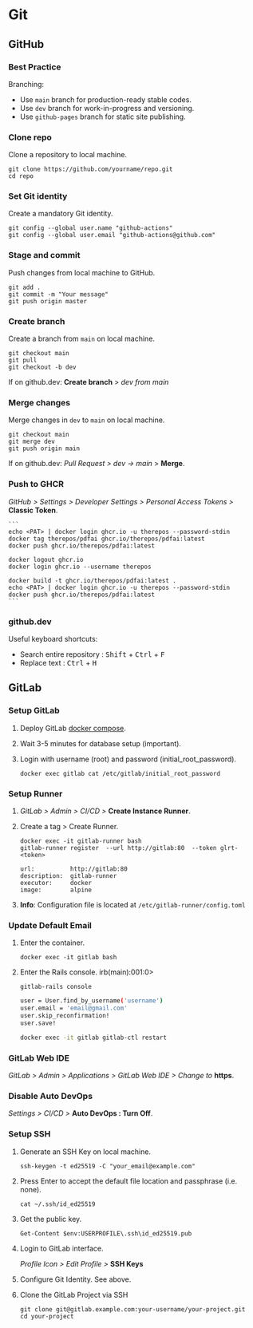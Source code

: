 # Git

## GitHub

### Best Practice

Branching:
- Use `main` branch for production-ready stable codes.
- Use `dev` branch for work-in-progress and versioning.
- Use `github-pages` branch for static site publishing.

### Clone repo

Clone a repository to local machine.

```
git clone https://github.com/yourname/repo.git
cd repo
```

### Set Git identity

Create a mandatory Git identity.

```
git config --global user.name "github-actions"
git config --global user.email "github-actions@github.com"
```

### Stage and commit

Push changes from local machine to GitHub.

```
git add .
git commit -m "Your message"
git push origin master
```

### Create branch

Create a branch from `main` on local machine.

```
git checkout main
git pull
git checkout -b dev
```

If on github.dev: **Create branch** > _dev from main_

### Merge changes

Merge changes in `dev` to `main` on local machine.

```
git checkout main
git merge dev
git push origin main
```

If on github.dev: _Pull Request > dev → main_ > **Merge**.


### Push to GHCR

_GitHub > Settings > Developer Settings > Personal Access Tokens >_ **Classic Token**.

    ```
    echo <PAT> | docker login ghcr.io -u therepos --password-stdin
    docker tag therepos/pdfai ghcr.io/therepos/pdfai:latest
    docker push ghcr.io/therepos/pdfai:latest

    docker logout ghcr.io
    docker login ghcr.io --username therepos

    docker build -t ghcr.io/therepos/pdfai:latest .
    echo <PAT> | docker login ghcr.io -u therepos --password-stdin
    docker push ghcr.io/therepos/pdfai:latest
    ```

### github.dev

Useful keyboard shortcuts:
- Search entire repository  : <kbd>Shift</kbd> + <kbd>Ctrl</kbd> + <kbd>F</kbd>
- Replace text              : <kbd>Ctrl</kbd> + <kbd>H</kbd>

## GitLab

### Setup GitLab

1. Deploy GitLab [docker compose](https://raw.githubusercontent.com/therepos/proxmox/main/docker/gitlab-docker-compose.yml). 

2. Wait 3-5 minutes for database setup (important).

3. Login with username (root) and password (initial_root_password).
    ```
    docker exec gitlab cat /etc/gitlab/initial_root_password
    ```

### Setup Runner

1. _GitLab > Admin > CI/CD >_ **Create Instance Runner**.
2. Create a tag > Create Runner.
    ```
    docker exec -it gitlab-runner bash
    gitlab-runner register  --url http://gitlab:80  --token glrt-<token>
    ```
    ```
    url:          http://gitlab:80
    description:  gitlab-runner
    executor:     docker
    image:        alpine
    ```

3. **Info**: Configuration file is located at `/etc/gitlab-runner/config.toml`

### Update Default Email

1. Enter the container.
    ```
    docker exec -it gitlab bash
    ```

2. Enter the Rails console. irb(main):001:0>
    ```
    gitlab-rails console
    ```

    ```bash title="Change username and email."
    user = User.find_by_username('username')
    user.email = 'email@gmail.com'
    user.skip_reconfirmation!
    user.save!
    ```
    ```bash title="Restart GitLab"
    docker exec -it gitlab gitlab-ctl restart
    ```

### GitLab Web IDE

_GitLab > Admin > Applications > GitLab Web IDE > Change to_ **https**.

### Disable Auto DevOps

_Settings > CI/CD >_ **Auto DevOps : Turn Off**.

### Setup SSH

1. Generate an SSH Key on local machine.
    ```
    ssh-keygen -t ed25519 -C "your_email@example.com"
    ```

2. Press Enter to accept the default file location and passphrase (i.e. none).
    ```
    cat ~/.ssh/id_ed25519
    ```

3. Get the public key.
    ```
    Get-Content $env:USERPROFILE\.ssh\id_ed25519.pub
    ```

4. Login to GitLab interface.

    _Profile Icon > Edit Profile >_ **SSH Keys**

5. Configure Git Identity. See above.

6. Clone the GitLab Project via SSH
    ```
    git clone git@gitlab.example.com:your-username/your-project.git
    cd your-project
    ```
